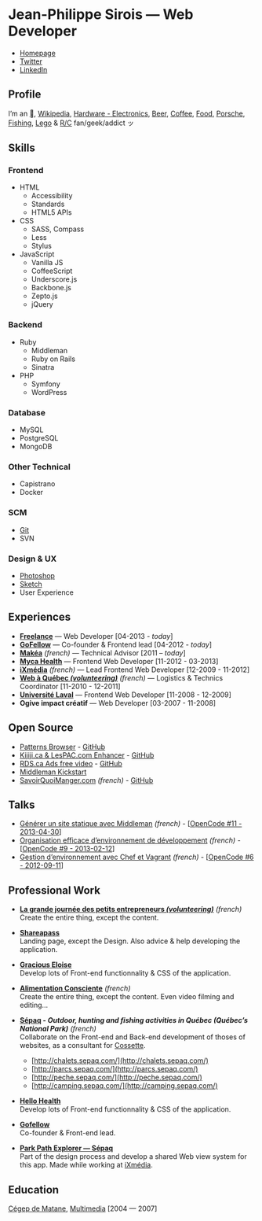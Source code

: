 # Jean-Philippe Sirois — Web Developer
- [Homepage](http://jpsirois.com)
- [Twitter](https://twitter.com/JP_Sirois)
- [LinkedIn](http://www.linkedin.com/in/jpsirois)

## Profile
I’m an [](https://www.flickr.com/photos/jpsirois/14371437838/in/photostream/), [Wikipedia](http://www.wikipedia.org/), [Hardware - Electronics](https://www.flickr.com/photos/jpsirois/9294713049/), [Beer](https://untappd.com/user/jpsirois), [Coffee](http://instagram.com/p/JcMkPBxisd/), [Food](https://www.flickr.com/photos/jpsirois/sets/72157633686952238/), [Porsche](http://www.pinterest.com/jpsirois/porsche/), [Fishing](https://www.flickr.com/photos/jpsirois/14371354050/), [Lego](https://www.flickr.com/photos/jpsirois/9685526627/) & [R/C](https://www.flickr.com/photos/jpsirois/8827960068/in/set-72157633685392262) fan/geek/addict ッ

## Skills

### Frontend
* HTML
  * Accessibility
  * Standards
  * HTML5 APIs
* CSS
  * SASS, Compass
  * Less
  * Stylus
* JavaScript 
  * Vanilla JS
  * CoffeeScript
  * Underscore.js
  * Backbone.js
  * Zepto.js
  * jQuery

### Backend
* Ruby
  * Middleman
  * Ruby on Rails
  * Sinatra	  
* PHP
  * Symfony
  * WordPress
  
### Database
* MySQL
* PostgreSQL
* MongoDB

### Other Technical
* Capistrano
* Docker

### SCM 
* [Git](http://git-scm.com/)
* SVN

### Design & UX
* [Photoshop](http://www.adobe.com/products/photoshop.html)
* [Sketch](http://www.bohemiancoding.com/sketch/)
* User Experience

## Experiences
* [**Freelance**](http://jpsirois.com) — Web Developer [04-2013 - *today*]
* [**GoFellow**](http://gofellow.com) — Co-founder & Frontend lead [04-2012 - *today*]
* [**Makéa**](http://makea.ca) _(french)_ — Technical Advisor [2011 – *today*]
* [**Myca Health**](http://myca.com) — Frontend Web Developer [11-2012 - 03-2013]
* [**iXmédia**](http://ixmedia.com) _(french)_ — Lead Frontend Web Developer [12-2009 - 11-2012]
* [**Web à Québec _(volunteering)_**](http://webaquebec.org) _(french)_ — Logistics & Technics Coordinator [11-2010 - 12-2011]
* [**Université Laval**](http://ulaval.ca) — Frontend Web Developer [11-2008 - 12-2009]
* **Ogive impact créatif** — Web Developer [03-2007 - 11-2008]

## Open Source
* [Patterns Browser](http://jpsirois.github.io/patterns-browser/) - [GitHub](https://github.com/jpsirois/patterns-browser/)
* [Kijiji.ca & LesPAC.com Enhancer](https://chrome.google.com/webstore/detail/kijijica-lespaccom-enhanc/milbijkclehoicmkjkaogiobhhpalokf) - [GitHub](https://github.com/jpsirois/kijiji-enhancer)
* [RDS.ca Ads free video](https://chrome.google.com/webstore/detail/vid%C3%A9os-sans-publicit%C3%A9-sur/bmgpghopgemdonfbndbaaojbggelebml/) - [GitHub](https://github.com/jpsirois/rds-ads-free-videos)
* [Middleman Kickstart](https://github.com/jpsirois/middleman-kickstart)
* [SavoirQuoiManger.com](http://savoirquoimanger.com/) _(french)_ - [GitHub](https://github.com/jpsirois/savoirquoimanger.com)

## Talks
* [Générer un site statique avec Middleman](https://speakerdeck.com/jpsirois/generer-un-site-statique-avec-middleman) _(french)_ - [[OpenCode #11 - 2013-04-30](http://opencode.ca/#opencode-11)]
* [Organisation efficace d’environnement de développement](https://speakerdeck.com/jpsirois/organisation-efficace-denvironnement-de-developpement) _(french)_ - [[OpenCode #9 - 2013-02-12](http://opencode.ca/#opencode-9)]
* [Gestion d’environnement avec Chef et Vagrant](https://speakerdeck.com/jpsirois/gestion-denvironnement-avec-chef-et-vagrant) _(french)_ - [[OpenCode #6 - 2012-09-11](http://opencode.ca/#opencode-6)]

## Professional Work

* **[La grande journée des petits entrepreneurs _(volunteering)_](http://petitsentrepreneurs.ca)** _(french)_<br>
Create the entire thing, except the content.

* **[Shareapass](http://shareapass.com)**<br>
Landing page, except the Design. Also advice & help developing the application.

* **[Gracious Eloise](http://www.graciouseloise.com/)**<br>
Develop lots of Front-end functionnality & CSS of the application.

* **[Alimentation Consciente](http://alimentationconsciente.com)** _(french)_<br>
Create the entire thing, except the content. Even video filming and editing…

* **[Sépaq](http://www.sepaq.com/home/index.dot?language_id=1) - _Outdoor, hunting and fishing activities in Québec (Québec’s National Park)_**  _(french)_<br>
Collaborate on the Front-end and Back-end development of thoses of websites, as a consultant for [Cossette](http://cossette.com/).
    * [http://chalets.sepaq.com/](http://chalets.sepaq.com/) 
    * [http://parcs.sepaq.com/](http://parcs.sepaq.com/) 
    * [http://peche.sepaq.com/](http://peche.sepaq.com/) 
    * [http://camping.sepaq.com/](http://camping.sepaq.com/)

* **[Hello Health](http://hellohealth.com/)**<br>
Develop lots of Front-end functionnality & CSS of the application.

* **[Gofellow](http://gofellow.com/)**<br>
Co-founder & Front-end lead.

* **[Park Path Explorer — Sépaq](https://itunes.apple.com/en/app/park-path-explorer/id528575124)**<br>
Part of the design process and develop a shared Web view system for this app. Made while working at [iXmédia](http://www.ixmedia.com).

## Education
[Cégep de Matane](http://www.cegep-matane.qc.ca), [Multimedia](http://www.cegep-matane.qc.ca/programmes-admission/programmes-techniques/techniques-integration-multimedia) [2004 — 2007]
